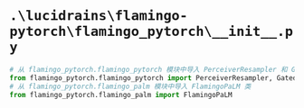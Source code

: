 # `.\lucidrains\flamingo-pytorch\flamingo_pytorch\__init__.py`

```py
# 从 flamingo_pytorch.flamingo_pytorch 模块中导入 PerceiverResampler 和 GatedCrossAttentionBlock 类
from flamingo_pytorch.flamingo_pytorch import PerceiverResampler, GatedCrossAttentionBlock
# 从 flamingo_pytorch.flamingo_palm 模块中导入 FlamingoPaLM 类
from flamingo_pytorch.flamingo_palm import FlamingoPaLM
```